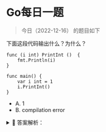 # Go每日一题

> 今日（2022-12-16） 的题目如下

下面这段代码输出什么？为什么？


```golang
func (i int) PrintInt ()  {
	fmt.Println(i)
}

func main() {
	var i int = 1
	i.PrintInt()
}
```

- A. 1
- B. compilation error


<details>
<summary style="cursor: pointer">🔑 答案解析：</summary>
<div>

参考答案及解析：B。

**基于类型创建的方法必须定义在同一个包内**，上面的代码基于 int 类型创建了 PrintInt() 方法，由于 int 类型和方法 PrintInt() 定义在不同的包内，所以编译出错。解决的办法可以定义一种新的类型：

```golang
type Myint int

func (i Myint) PrintInt ()  {
	fmt.Println(i)
}

func main() {
	var i Myint = 1
	i.PrintInt()
}
```

</div>
</details>